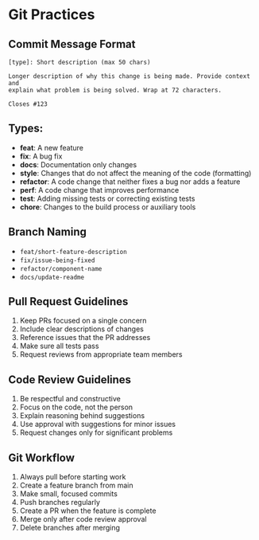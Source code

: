 # Git Practices

## Commit Message Format

```
[type]: Short description (max 50 chars)

Longer description of why this change is being made. Provide context and
explain what problem is being solved. Wrap at 72 characters.

Closes #123
```

## Types:

- **feat**: A new feature
- **fix**: A bug fix
- **docs**: Documentation only changes
- **style**: Changes that do not affect the meaning of the code (formatting)
- **refactor**: A code change that neither fixes a bug nor adds a feature
- **perf**: A code change that improves performance
- **test**: Adding missing tests or correcting existing tests
- **chore**: Changes to the build process or auxiliary tools

## Branch Naming

- `feat/short-feature-description`
- `fix/issue-being-fixed`
- `refactor/component-name`
- `docs/update-readme`

## Pull Request Guidelines

1. Keep PRs focused on a single concern
2. Include clear descriptions of changes
3. Reference issues that the PR addresses
4. Make sure all tests pass
5. Request reviews from appropriate team members

## Code Review Guidelines

1. Be respectful and constructive
2. Focus on the code, not the person
3. Explain reasoning behind suggestions
4. Use approval with suggestions for minor issues
5. Request changes only for significant problems

## Git Workflow

1. Always pull before starting work
2. Create a feature branch from main
3. Make small, focused commits
4. Push branches regularly
5. Create a PR when the feature is complete
6. Merge only after code review approval
7. Delete branches after merging 